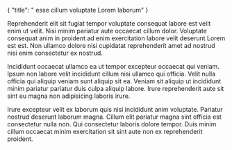 {
"title": " esse cillum voluptate Lorem laborum"
}

Reprehenderit elit sit fugiat tempor voluptate consequat labore est velit enim ut velit. Nisi minim pariatur aute occaecat cillum dolor. Voluptate consequat anim in proident ad enim exercitation labore velit deserunt Lorem est est. Non ullamco dolore nisi cupidatat reprehenderit amet ad nostrud nisi enim consectetur ex nostrud.

Incididunt occaecat ullamco ea ut tempor excepteur occaecat qui veniam. Ipsum non labore velit incididunt cillum nisi ullamco qui officia. Velit nulla officia qui aliquip veniam sunt aliquip sit ea. Veniam sit aliquip ut incididunt minim pariatur pariatur duis culpa aliquip labore. Irure reprehenderit aute sit sint eu magna non adipisicing laboris irure.

Irure excepteur velit ex laborum quis nisi incididunt anim voluptate. Pariatur nostrud deserunt laborum magna. Cillum elit pariatur magna sint officia est consectetur nulla non. Qui consectetur laboris dolore tempor. Duis minim cillum occaecat minim exercitation sit sint aute non ex reprehenderit proident.